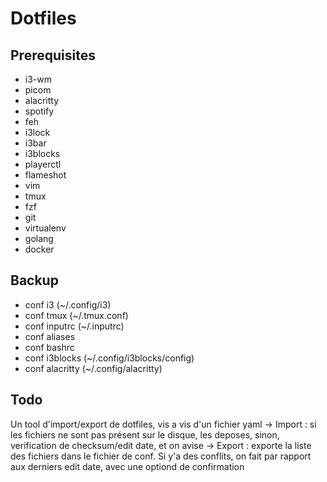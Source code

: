 # Dotfiles

## Prerequisites

- i3-wm
- picom
- alacritty
- spotify
- feh
- i3lock
- i3bar
- i3blocks
- playerctl
- flameshot
- vim
- tmux
- fzf
- git
- virtualenv
- golang
- docker

## Backup

- conf i3 (~/.config/i3)
- conf tmux (~/.tmux.conf)
- conf inputrc (~/.inputrc)
- conf aliases
- conf bashrc
- conf i3blocks (~/.config/i3blocks/config)
- conf alacritty (~/.config/alacritty)

## Todo

Un tool d'import/export de dotfiles, vis a vis d'un fichier yaml
-> Import : si les fichiers ne sont pas présent sur le disque, les deposes, sinon, verification de checksum/edit date, et on avise
-> Export : exporte la liste des fichiers dans le fichier de conf. Si y'a des conflits, on fait par rapport aux derniers edit date, avec une optiond de confirmation